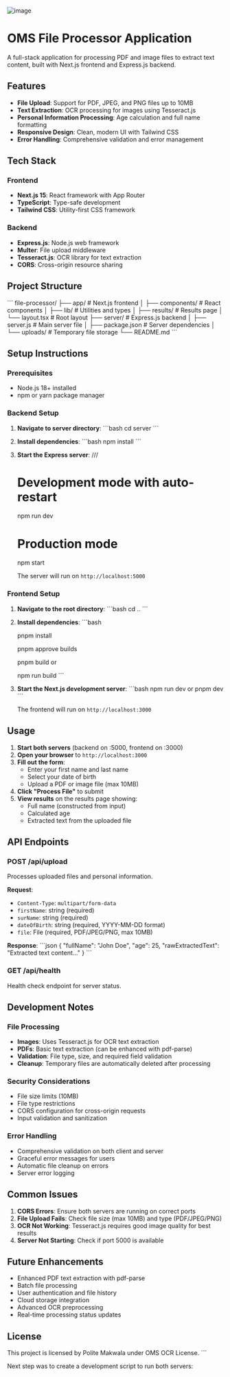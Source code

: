 ![image](https://github.com/user-attachments/assets/ff7938b1-9fc1-4e3b-a508-7e4c63c2c1aa)


# OMS File Processor Application

A full-stack application for processing PDF and image files to extract text content, built with Next.js frontend and Express.js backend.

## Features

- **File Upload**: Support for PDF, JPEG, and PNG files up to 10MB
- **Text Extraction**: OCR processing for images using Tesseract.js
- **Personal Information Processing**: Age calculation and full name formatting
- **Responsive Design**: Clean, modern UI with Tailwind CSS
- **Error Handling**: Comprehensive validation and error management

## Tech Stack

### Frontend
- **Next.js 15**: React framework with App Router
- **TypeScript**: Type-safe development
- **Tailwind CSS**: Utility-first CSS framework


### Backend
- **Express.js**: Node.js web framework
- **Multer**: File upload middleware
- **Tesseract.js**: OCR library for text extraction
- **CORS**: Cross-origin resource sharing

## Project Structure

\`\`\` 
file-processor/
├── app/ # Next.js frontend
│   ├── components/         # React components
│   ├── lib/               # Utilities and types
│   ├── results/           # Results page
│   └── layout.tsx         # Root layout
├── server/                # Express.js backend
│   ├── server.js          # Main server file
│   ├── package.json       # Server dependencies
│   └── uploads/           # Temporary file storage
└── README.md
\`\`\`

## Setup Instructions

### Prerequisites
- Node.js 18+ installed
- npm or yarn package manager

### Backend Setup

1. **Navigate to server directory**:
   \`\`\`bash
   cd server
   \`\`\`

2. **Install dependencies**:
   \`\`\`bash
   npm install
   \`\`\`

3. **Start the Express server**:
   ///
   # Development mode with auto-restart
   npm run dev
   
   # Production mode
   npm start
  

   The server will run on `http://localhost:5000`

### Frontend Setup

1. **Navigate to the root directory**:
   \`\`\`bash
   cd ..
   \`\`\`

2. **Install dependencies**:
   \`\`\`bash
   
   pnpm install
   
   pnpm approve builds
   
   pnpm build or

   npm run build
   \`\`\`

4. **Start the Next.js development server**:
   \`\`\`bash
   npm run dev
   or pnpm dev
   \`\`\`

   The frontend will run on `http://localhost:3000`

## Usage

1. **Start both servers** (backend on :5000, frontend on :3000)
2. **Open your browser** to `http://localhost:3000`
3. **Fill out the form**:
   - Enter your first name and last name
   - Select your date of birth
   - Upload a PDF or image file (max 10MB)
4. **Click "Process File"** to submit
5. **View results** on the results page showing:
   - Full name (constructed from input)
   - Calculated age
   - Extracted text from the uploaded file

## API Endpoints

### POST /api/upload
Processes uploaded files and personal information.

**Request**:
- `Content-Type`: `multipart/form-data`
- `firstName`: string (required)
- `surName`: string (required)
- `dateOfBirth`: string (required, YYYY-MM-DD format)
- `file`: File (required, PDF/JPEG/PNG, max 10MB)

**Response**:
\`\`\`json
{
  "fullName": "John Doe",
  "age": 25,
  "rawExtractedText": "Extracted text content..."
}
\`\`\`

### GET /api/health
Health check endpoint for server status.

## Development Notes

### File Processing
- **Images**: Uses Tesseract.js for OCR text extraction
- **PDFs**: Basic text extraction (can be enhanced with pdf-parse)
- **Validation**: File type, size, and required field validation
- **Cleanup**: Temporary files are automatically deleted after processing

### Security Considerations
- File size limits (10MB)
- File type restrictions
- CORS configuration for cross-origin requests
- Input validation and sanitization

### Error Handling
- Comprehensive validation on both client and server
- Graceful error messages for users
- Automatic file cleanup on errors
- Server error logging

## Common Issues

1. **CORS Errors**: Ensure both servers are running on correct ports
2. **File Upload Fails**: Check file size (max 10MB) and type (PDF/JPEG/PNG)
3. **OCR Not Working**: Tesseract.js requires good image quality for best results
4. **Server Not Starting**: Check if port 5000 is available

## Future Enhancements

- Enhanced PDF text extraction with pdf-parse
- Batch file processing
- User authentication and file history
- Cloud storage integration
- Advanced OCR preprocessing
- Real-time processing status updates

## License
 
This project is licensed by Polite Makwala under OMS OCR License.
\`\`\`

Next step was to create a development script to run both servers:

